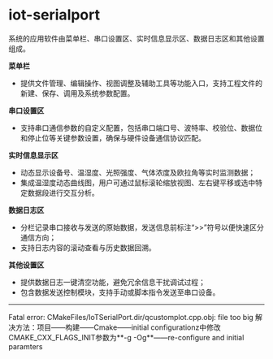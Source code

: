 # iot-serialport

系统的应用软件由菜单栏、串口设置区、实时信息显示区、数据日志区和其他设置组成。

‌**菜单栏**‌

- 提供文件管理、编辑操作、视图调整及辅助工具等功能入口，支持工程文件的新建、保存、调用及系统参数配置‌。

‌**串口设置区**‌

- 支持串口通信参数的自定义配置，包括串口端口号、波特率、校验位、数据位和停止位等关键参数设置，确保与硬件设备通信协议匹配‌。

‌**实时信息显示区**‌

- 动态显示设备号、温湿度、光照强度、气体浓度及欧拉角等实时监测数据‌；
- 集成温湿度动态曲线图，用户可通过鼠标滚轮缩放视图、左右键平移或选中特定数据段进行交互分析‌。

‌**数据日志区**‌

- 分栏记录串口接收与发送的原始数据，发送信息前标注“>>”符号以便快速区分通信方向‌；
- 支持日志内容的滚动查看与历史数据回溯‌。

‌**其他设置区**‌

- 提供数据日志一键清空功能，避免冗余信息干扰调试过程；
- 包含数据发送控制模块，支持手动或脚本指令发送至串口设备‌。



------

Fatal error: CMakeFiles/IoTSerialPort.dir/qcustomplot.cpp.obj: file too big
解决方法：项目——构建——Cmake——initial configurationz中修改CMAKE_CXX_FLAGS_INIT参数为**-g -Og**——re-configure and initial paramters
